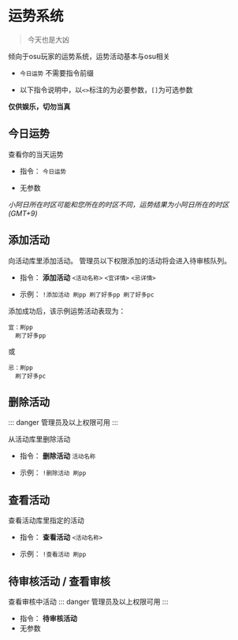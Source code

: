 # 运势系统

> 今天也是大凶

倾向于osu玩家的运势系统，运势活动基本与osu相关

- `今日运势` 不需要指令前缀

- 以下指令说明中，以`<>`标注的为必要参数，`[]`为可选参数

**仅供娱乐，切勿当真**

## 今日运势

查看你的当天运势

- 指令： `今日运势`

- 无参数

*小阿日所在时区可能和您所在的时区不同，运势结果为小阿日所在的时区(GMT+9)*

## 添加活动

向活动库里添加活动。
管理员以下权限添加的活动将会进入待审核队列。

- 指令： **添加活动** `<活动名称>` `<宜详情>` `<忌详情>`

- 示例： `!添加活动 刷pp 刷了好多pp 刷了好多pc`

添加成功后，该示例运势活动表现为：
```
宜：刷pp
  刷了好多pp
```
或
```
忌：刷pp
  刷了好多pc
```

## 删除活动

::: danger 管理员及以上权限可用
:::

从活动库里删除活动

- 指令： **删除活动** `活动名称`

- 示例： `!删除活动 刷pp`

## 查看活动

查看活动库里指定的活动

- 指令： **查看活动** `<活动名称>`

- 示例： `!查看活动 刷pp`

## 待审核活动 / 查看审核

查看审核中活动
::: danger 管理员及以上权限可用
:::
- 指令： **待审核活动**
- 无参数
